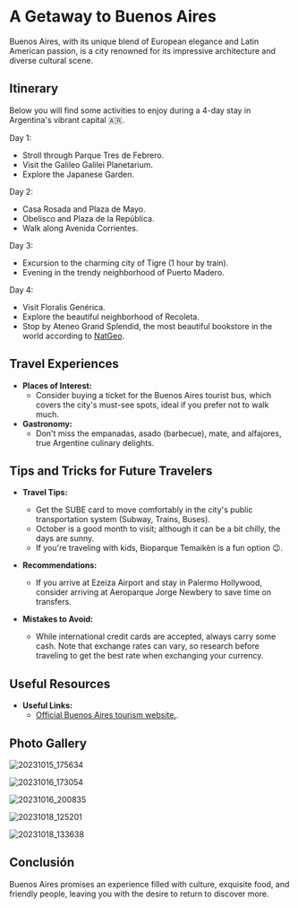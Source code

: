 
# A Getaway to Buenos Aires

Buenos Aires, with its unique blend of European elegance and Latin American passion, is a city renowned for its impressive architecture and diverse cultural scene.

## Itinerary

Below you will find some activities to enjoy during a 4-day stay in Argentina's vibrant capital 🇦🇷.

Day 1:
- Stroll through Parque Tres de Febrero.
- Visit the Galileo Galilei Planetarium.
- Explore the Japanese Garden.

Day 2:
- Casa Rosada and Plaza de Mayo.
- Obelisco and Plaza de la República.
- Walk along Avenida Corrientes.

Day 3:
- Excursion to the charming city of Tigre (1 hour by train).
- Evening in the trendy neighborhood of Puerto Madero.

Day 4:
- Visit Floralis Genérica.
- Explore the beautiful neighborhood of Recoleta.
- Stop by Ateneo Grand Splendid, the most beautiful bookstore in the world according to [NatGeo](https://www.nationalgeographicla.com/historia-y-cultura/2019/01/una-libreria-de-buenos-aires-la-mas-linda-del-mundo).


## Travel Experiences
- **Places of Interest:**
   - Consider buying a ticket for the Buenos Aires tourist bus, which covers the city's must-see spots, ideal if you prefer not to walk much.
- **Gastronomy:** 
   - Don't miss the empanadas, asado (barbecue), mate, and alfajores, true Argentine culinary delights.

## Tips and Tricks for Future Travelers
- **Travel Tips:** 
   - Get the SUBE card to move comfortably in the city's public transportation system (Subway, Trains, Buses).
   - October is a good month to visit; although it can be a bit chilly, the days are sunny.
   - If you're traveling with kids, Bioparque Temaikèn is a fun option 😉.

- **Recommendations:**
   - If you arrive at Ezeiza Airport and stay in Palermo Hollywood, consider arriving at Aeroparque Jorge Newbery to save time on transfers.

- **Mistakes to Avoid:**
   - While international credit cards are accepted, always carry some cash. Note that exchange rates can vary, so research before traveling to get the best rate when exchanging your currency.

## Useful Resources
- **Useful Links:**
   - [Official Buenos Aires tourism website.](https://turismo.buenosaires.gob.ar/en).

## Photo Gallery

![20231015_175634](https://github.com/alxolivares/Travel/assets/13812335/121fb165-7bc6-48eb-90ee-244a7f10810a)

![20231016_173054](https://github.com/alxolivares/Travel/assets/13812335/ce902891-2bfb-4f19-b106-20335c6a6614)

![20231016_200835](https://github.com/alxolivares/Travel/assets/13812335/ceca48f2-2c39-4107-bb62-bb3aa09f2fa7)

![20231018_125201](https://github.com/alxolivares/Travel/assets/13812335/a7028ca6-2e25-4b13-ba14-39b4fc24f711)

![20231018_133638](https://github.com/alxolivares/Travel/assets/13812335/41682469-e6a4-407a-a76a-e03eaa08039e)

## Conclusión
Buenos Aires promises an experience filled with culture, exquisite food, and friendly people, leaving you with the desire to return to discover more.
